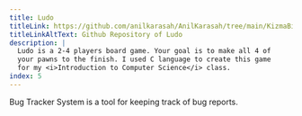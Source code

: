```yaml
---
title: Ludo
titleLink: https://github.com/anilkarasah/AnilKarasah/tree/main/KizmaBirader
titleLinkAltText: Github Repository of Ludo
description: |
  Ludo is a 2-4 players board game. Your goal is to make all 4 of
  your pawns to the finish. I used C language to create this game
  for my <i>Introduction to Computer Science</i> class.
index: 5
---
```


Bug Tracker System is a tool for keeping track of bug reports.
